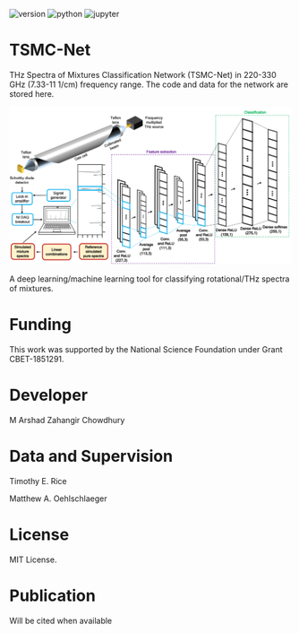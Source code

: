 
![version](https://img.shields.io/badge/Version-v1.0.0-blue.svg?style=plastic)
![python](https://img.shields.io/badge/Python-3776AB?style=for-the-badge&logo=python&logoColor=white)
![jupyter](https://img.shields.io/badge/Made%20with-Jupyter-orange?style=for-the-badge&logo=Jupyter)

# TSMC-Net
THz Spectra of Mixtures Classification Network (TSMC-Net) in 220-330 GHz (7.33-11 1/cm) frequency range. The code and data for the network are stored here.




<p align="center">
  <img width="750" src="imgs/TSMC-Net.png">
</p>

A deep learning/machine learning tool for classifying rotational/THz spectra of mixtures.

# Funding

This work was supported by the National Science Foundation under Grant CBET-1851291.

# Developer

M Arshad Zahangir Chowdhury

# Data and Supervision

Timothy E. Rice

Matthew A. Oehlschlaeger

# License

MIT License.

# Publication
Will be cited when available
